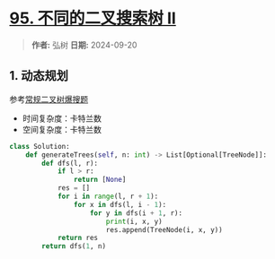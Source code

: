 # [95. 不同的二叉搜索树 II](https://leetcode.cn/problems/unique-binary-search-trees-ii/description/?envType=study-plan-v2&envId=dynamic-programming)

> **作者:** 弘树
> **日期:** 2024-09-20

## 1. 动态规划

参考[常规二叉树爆搜题](https://leetcode.cn/problems/unique-binary-search-trees-ii/solutions/2438263/gong-shui-san-xie-chang-gui-er-cha-shu-b-h4sw)

- 时间复杂度：卡特兰数
- 空间复杂度：卡特兰数

```python
class Solution:
    def generateTrees(self, n: int) -> List[Optional[TreeNode]]:
        def dfs(l, r):
            if l > r:
                return [None]
            res = []
            for i in range(l, r + 1):
                for x in dfs(l, i - 1):
                    for y in dfs(i + 1, r):
                        print(i, x, y)
                        res.append(TreeNode(i, x, y))
            return res
        return dfs(1, n)
```
